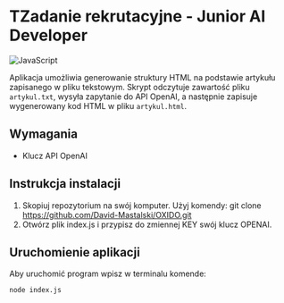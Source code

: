 # TZadanie rekrutacyjne - Junior AI Developer
![JavaScript](https://img.shields.io/badge/javascript-%23323330.svg?style=for-the-badge&logo=javascript&logoColor=%23F7DF1E)

Aplikacja umożliwia generowanie struktury HTML na podstawie artykułu zapisanego w pliku tekstowym. Skrypt odczytuje zawartość pliku `artykul.txt`, wysyła zapytanie do API OpenAI, a następnie zapisuje wygenerowany kod HTML w pliku `artykul.html`.

## Wymagania
- Klucz API OpenAI

## Instrukcja instalacji
1. Skopiuj repozytorium na swój komputer. Użyj komendy: git clone https://github.com/David-Mastalski/OXIDO.git
2. Otwórz plik index.js i przypisz do zmiennej KEY swój klucz OPENAI.

## Uruchomienie aplikacji
Aby uruchomić program wpisz w terminalu komende:
```
node index.js
``` 
